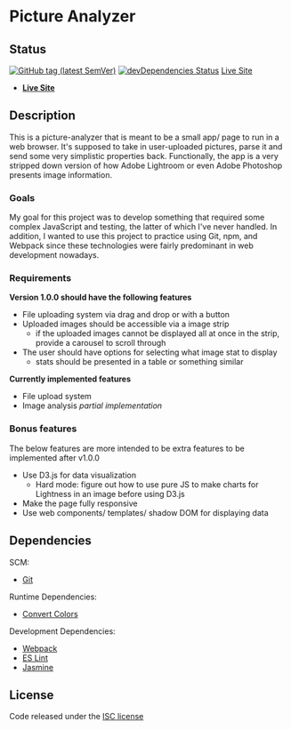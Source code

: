 # Picture Analyzer

## Status

[![GitHub tag (latest SemVer)](https://img.shields.io/github/tag/wilsonj806/picture-analyzer.svg)](https://github.com/wilsonj806/picture-analyzer)
[![devDependencies Status](https://david-dm.org/wilsonj806/picture-analyzer/dev-status.svg)](https://david-dm.org/wilsonj806/picture-analyzer?type=dev)
[Live Site](https://wilsonj806.github.io/picture-analyzer/)

- [**Live Site**](https://wilsonj806.github.io/picture-analyzer/)

## Description

This is a picture-analyzer that is meant to be a small app/ page to run in a web browser. It's supposed to take in user-uploaded pictures, parse it and send some very simplistic properties back. Functionally, the app is a very stripped down version of how Adobe Lightroom or even Adobe Photoshop presents image information.

### Goals

My goal for this project was to develop something that required some complex JavaScript and testing, the latter of which I've never handled. In addition, I wanted to use this project to practice using Git, npm, and Webpack since these technologies were fairly predominant in web development nowadays.

### Requirements

**Version 1.0.0 should have the following features**
- File uploading system via drag and drop or with a button
- Uploaded images should be accessible via a image strip
  - if the uploaded images cannot be displayed all at once in the strip, provide a carousel to scroll through
- The user should have options for selecting what image stat to display
  - stats should be presented in a table or something similar

**Currently implemented features**
- File upload system
- Image analysis *partial implementation*

### Bonus features

The below features are more intended to be extra features to be implemented after v1.0.0
- Use D3.js for data visualization
  - Hard mode: figure out how to use pure JS to make charts for Lightness in an image before using D3.js
- Make the page fully responsive
- Use web components/ templates/ shadow DOM for displaying data

## Dependencies

SCM:
- [Git](https://www.git-scm.com/about)

Runtime Dependencies:
- [Convert Colors](https://www.npmjs.com/package/@csstools/convert-colors)

Development Dependencies:
- [Webpack](https://webpack.js.org/)
- [ES Lint](https://eslint.org/)
- [Jasmine](https://jasmine.github.io/)

## License

Code released under the [ISC license](https://opensource.org/licenses/ISC)
